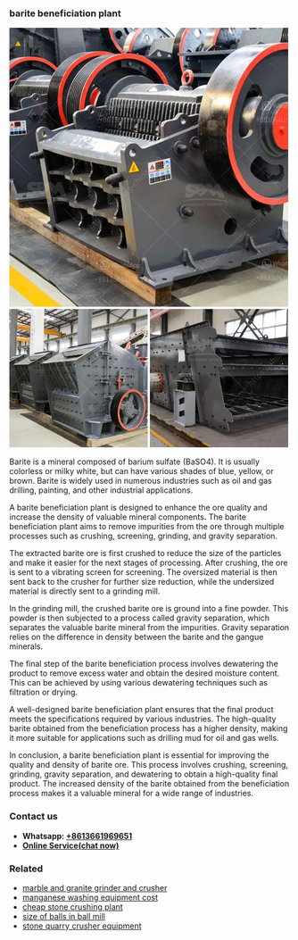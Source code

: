 <h3>barite beneficiation plant</h3><img src='1702952906.jpg' alt=''><p>Barite is a mineral composed of barium sulfate (BaSO4). It is usually colorless or milky white, but can have various shades of blue, yellow, or brown. Barite is widely used in numerous industries such as oil and gas drilling, painting, and other industrial applications.</p><p>A barite beneficiation plant is designed to enhance the ore quality and increase the density of valuable mineral components. The barite beneficiation plant aims to remove impurities from the ore through multiple processes such as crushing, screening, grinding, and gravity separation.</p><p>The extracted barite ore is first crushed to reduce the size of the particles and make it easier for the next stages of processing. After crushing, the ore is sent to a vibrating screen for screening. The oversized material is then sent back to the crusher for further size reduction, while the undersized material is directly sent to a grinding mill.</p><p>In the grinding mill, the crushed barite ore is ground into a fine powder. This powder is then subjected to a process called gravity separation, which separates the valuable barite mineral from the impurities. Gravity separation relies on the difference in density between the barite and the gangue minerals.</p><p>The final step of the barite beneficiation process involves dewatering the product to remove excess water and obtain the desired moisture content. This can be achieved by using various dewatering techniques such as filtration or drying.</p><p>A well-designed barite beneficiation plant ensures that the final product meets the specifications required by various industries. The high-quality barite obtained from the beneficiation process has a higher density, making it more suitable for applications such as drilling mud for oil and gas wells.</p><p>In conclusion, a barite beneficiation plant is essential for improving the quality and density of barite ore. This process involves crushing, screening, grinding, gravity separation, and dewatering to obtain a high-quality final product. The increased density of the barite obtained from the beneficiation process makes it a valuable mineral for a wide range of industries.</p><h3>Contact us</h3><ul><li><strong>Whatsapp:&nbsp;<a href="https://wa.me/8613661969651">+8613661969651</a></strong></li><li><a href="https://swt.shibang-china.com/?git&amp;zhl&amp;barite beneficiation plant"><strong>Online Service(chat now)</strong></a></li></ul><h3>Related</h3><ul><li><a href='marble and granite grinder and crusher.md'>marble and granite grinder and crusher</a></li><li><a href='manganese washing equipment cost.md'>manganese washing equipment cost</a></li><li><a href='cheap stone crushing plant.md'>cheap stone crushing plant</a></li><li><a href='size of balls in ball mill.md'>size of balls in ball mill</a></li><li><a href='stone quarry crusher equipment.md'>stone quarry crusher equipment</a></li></ul>